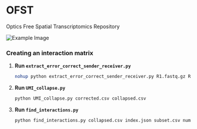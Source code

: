 # OFST
Optics Free Spatial Transcriptomics Repository

![Example Image](https://raw.githubusercontent.com/SrivatsanLab/OFST/main/OFST-diagram.png?token=GHSAT0AAAAAACTRUBB254TJFQ2PNGTJ2262ZUF5BYQ)

### Creating an interaction matrix

1. **Run `extract_error_correct_sender_receiver.py`**

   ```sh
   nohup python extract_error_correct_sender_receiver.py R1.fastq.gz R2.fastq.gz corrected.txt corrected.csv > script_output.log 2>&1 &
2. **Run `UMI_collapse.py`**

   ```sh
   python UMI_collapse.py corrected.csv collapsed.csv
3. **Run `find_interactions.py`**

   ```sh
   python find_interactions.py collapsed.csv index.json subset.csv numerical.txt interaction.txt

